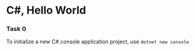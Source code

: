 # C#, Hello World
### Task 0
To initialize a new C# console application project, use `dotnet new console`